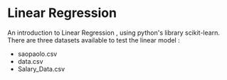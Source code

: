 # Linear Regression
An introduction to Linear Regression , using python's library scikit-learn.
There are three datasets available to test the linear model :

* saopaolo.csv 
* data.csv 
* Salary_Data.csv 

